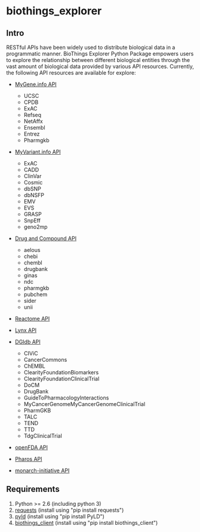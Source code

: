 # biothings_explorer

## Intro
RESTful APIs have been widely used to distribute biological data in a programmatic manner. BioThings Explorer Python Package empowers users to explore the relationship between different biological entities through the vast amount of biological data provided by various API resources. Currently, the following API resources are available for explore:
* [MyGene.info API](http://mygene.info)
  * UCSC
  *   CPDB
  *   ExAC
  *   Refseq
  *   NetAffx
  *   Ensembl
  *   Entrez
  *   Pharmgkb

* [MyVariant.info API](http://myvariant.info)
  *   ExAC
  *   CADD
  *   ClinVar
  *   Cosmic
  *   dbSNP
  *   dbNSFP
  *   EMV
  *   EVS
  *   GRASP
  *   SnpEff
  *   geno2mp

* [Drug and Compound API](http://c.biothings.io)
  *   aelous
  *   chebi
  *   chembl
  *   drugbank
  *   ginas
  *   ndc
  *   pharmgkb
  *   pubchem
  *   sider
  *   unii
* [Reactome API](http://reactome.org/ContentService/)
* [Lynx API](http://lynx.ci.uchicago.edu/webservices.html)
* [DGIdb API](http://dgidb.genome.wustl.edu/api)
  *   CIViC
  *   CancerCommons
  *   ChEMBL
  *   ClearityFoundationBiomarkers
  *   ClearityFoundationClinicalTrial
  *   DoCM
  *   DrugBank
  *   GuideToPharmacologyInteractions
  *   MyCancerGenomeMyCancerGenomeClinicalTrial
  *   PharmGKB
  *   TALC
  *   TEND
  *   TTD
  *   TdgClinicalTrial
* [openFDA API](https://open.fda.gov/api/)
* [Pharos API](https://pharos.nih.gov/idg/api)
* [monarch-initiative API](https://api.monarchinitiative.org/api/)

## Requirements
1. Python >= 2.6 (including python 3)
2. [requests](https://pypi.python.org/pypi/requests) (install using "pip install requests")
3. [pyld](https://pypi.python.org/pypi/PyLD/0.7.2) (install using "pip install PyLD")
4. [biothings_client](https://pypi.python.org/pypi/biothings-client/0.1.1) (install using "pip install biothings_client")
